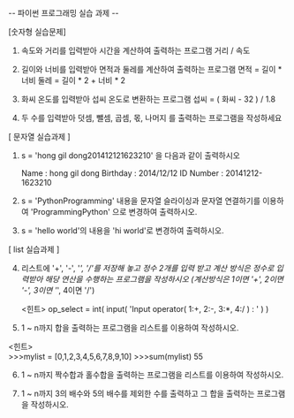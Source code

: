 -- 파이썬 프로그래밍 실습 과제 --

[숫자형 실습문제]

1. 속도와 거리를 입력받아 시간을 계산하여 
출력하는 프로그램	거리 / 속도

2. 길이와 너비를 입력받아 면적과 둘레를 
계산하여 출력하는 프로그램
	면적  = 길이 * 너비
	둘레 = 길이 * 2 + 너비 * 2

3. 화씨 온도를 입력받아 섭씨 온도로 변환하는 
프로그램	 섭씨 = ( 화씨 - 32 ) / 1.8

4. 두 수를 입력받아 덧셈, 뺄셈, 곱셈, 몫, 나머지
를 출력하는 프로그램을 작성하세요


[ 문자열 실습과제 ]
1. s = 'hong gil dong201412121623210' 을 다음과 같이 출력하시오
	
	Name : hong gil dong
	Birthday : 2014/12/12
	ID Number : 20141212-1623210
	
2. s = 'PythonProgramming' 내용을 문자열 슬라이싱과 문자열 
       연결하기를 이용하여   'ProgrammingPython' 으로 변경하여 출력하시오.
   
3. s = 'hello world'의 내용을 'hi world'로 변경하여 출력하시오.




[ list 실습과제 ]

4. 리스트에 '+', '-', '*', '/'를 저장해 놓고 정수 2개를 입력 받고 계산 방식은
   정수로 입력받아 해당 연산을 수행하는 프로그램을 작성하시오
   (계산방식은 1이면 '+', 2이면 '-', 3이면 '*', 4이면 '/')
   
   <힌트> op_select = int( input( 'Input operator( 1:+, 2:-, 3:*, 4:/ ) : ' ) )

5. 1 ~ n까지 합을 출력하는 프로그램을  리스트를 이용하여 작성하시오.

  <힌트>   
           >>>mylist = [0,1,2,3,4,5,6,7,8,9,10]
           >>>sum(mylist)
                   55
		   
6. 1 ~ n까지 짝수합과 홀수합을 출력하는 프로그램을 리스트를 이용하여 작성하시오.

7. 1 ~ n까지 3의 배수와 5의 배수를 제외한 수를 출력하고 그 합을 출력하는 
프로그램을 작성하시오.
 
